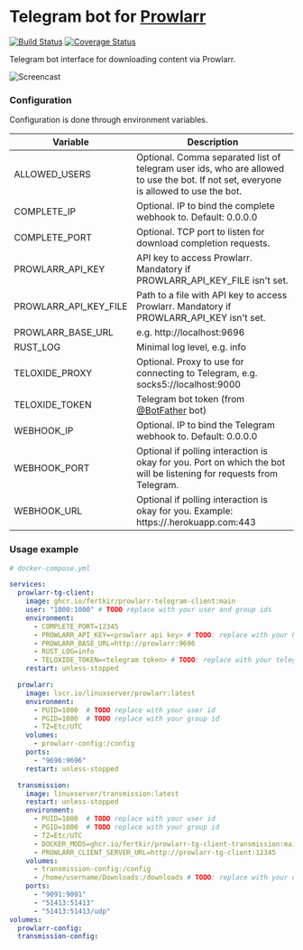 # Telegram bot for [Prowlarr](https://github.com/Prowlarr/Prowlarr)

[![Build Status](https://github.com/fertkir/prowlarr-telegram-client/workflows/CI/badge.svg)](https://github.com/fertkir/prowlarr-telegram-client/actions)
[![Coverage Status](https://coveralls.io/repos/github/fertkir/prowlarr-telegram-client/badge.svg?branch=main)](https://coveralls.io/github/fertkir/prowlarr-telegram-client?branch=main)

Telegram bot interface for downloading content via Prowlarr.

![Screencast](https://github.com/fertkir/prowlarr-telegram-client/assets/5433737/65898a6a-1316-4be0-a0a4-9239669dd779)

### Configuration

Configuration is done through environment variables.

| Variable              | Description                                                                                                                          |
|-----------------------|--------------------------------------------------------------------------------------------------------------------------------------|
| ALLOWED_USERS         | Optional. Comma separated list of telegram user ids, who are allowed to use the bot. If not set, everyone is allowed to use the bot. |
| COMPLETE_IP           | Optional. IP to bind the complete webhook to. Default: 0.0.0.0                                                                       |
| COMPLETE_PORT         | Optional. TCP port to listen for download completion requests.                                                                       |
| PROWLARR_API_KEY      | API key to access Prowlarr. Mandatory if PROWLARR_API_KEY_FILE isn't set.                                                            |
| PROWLARR_API_KEY_FILE | Path to a file with API key to access Prowlarr. Mandatory if PROWLARR_API_KEY isn't set.                                             |
| PROWLARR_BASE_URL     | e.g. http://localhost:9696                                                                                                           |
| RUST_LOG              | Minimal log level, e.g. info                                                                                                         |
| TELOXIDE_PROXY        | Optional. Proxy to use for connecting to Telegram, e.g. socks5://localhost:9000                                                      |
| TELOXIDE_TOKEN        | Telegram bot token (from [@BotFather](https://t.me/BotFather) bot)                                                                   |
| WEBHOOK_IP            | Optional. IP to bind the Telegram webhook to. Default: 0.0.0.0                                                                       |
| WEBHOOK_PORT          | Optional if polling interaction is okay for you. Port on which the bot will be listening for requests from Telegram.                 |
| WEBHOOK_URL           | Optional if polling interaction is okay for you. Example: https://<app-name>.herokuapp.com:443                                       |

### Usage example

```yaml
# docker-compose.yml

services:
  prowlarr-tg-client:
    image: ghcr.io/fertkir/prowlarr-telegram-client:main
    user: "1000:1000" # TODO replace with your user and group ids
    environment:
      - COMPLETE_PORT=12345
      - PROWLARR_API_KEY=<prowlarr api key> # TODO: replace with your Prowlarr api key
      - PROWLARR_BASE_URL=http://prowlarr:9696
      - RUST_LOG=info
      - TELOXIDE_TOKEN=<telegram token> # TODO: replace with your telegram token
    restart: unless-stopped

  prowlarr:
    image: lscr.io/linuxserver/prowlarr:latest
    environment:
      - PUID=1000  # TODO replace with your user id
      - PGID=1000  # TODO replace with your group id
      - TZ=Etc/UTC
    volumes:
      - prowlarr-config:/config
    ports:
      - "9696:9696"
    restart: unless-stopped

  transmission:
    image: linuxserver/transmission:latest
    restart: unless-stopped
    environment:
      - PUID=1000  # TODO replace with your user id
      - PGID=1000  # TODO replace with your group id
      - TZ=Etc/UTC
      - DOCKER_MODS=ghcr.io/fertkir/prowlarr-tg-client-transmission:main # download-complete callback support
      - PROWLARR_CLIENT_SERVER_URL=http://prowlarr-tg-client:12345       # download-complete callback support
    volumes:
      - transmission-config:/config
      - /home/username/Downloads:/downloads # TODO: replace with your downloads directory
    ports:
      - "9091:9091"
      - "51413:51413"
      - "51413:51413/udp"
volumes:
  prowlarr-config:
  transmission-config:
```
